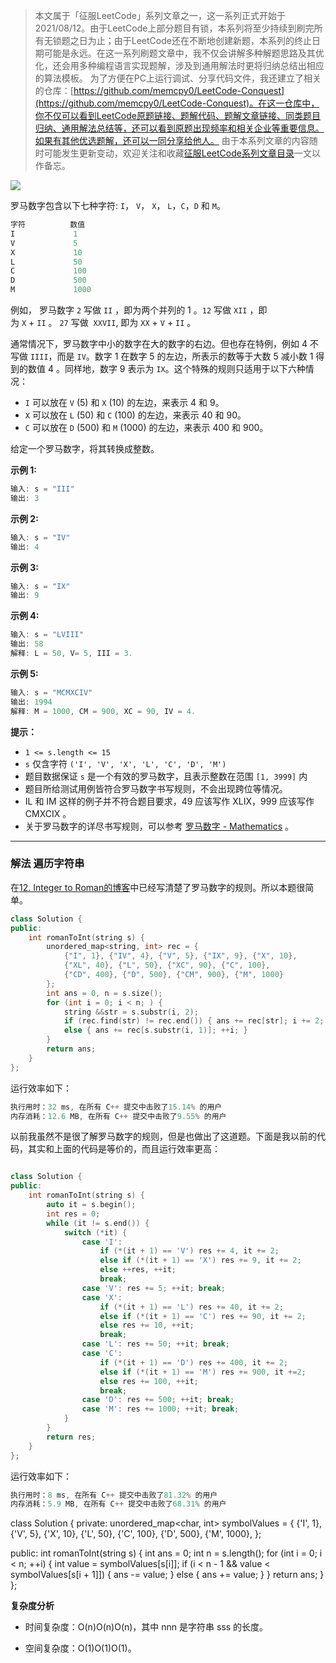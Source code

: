 > 本文属于「征服LeetCode」系列文章之一，这一系列正式开始于2021/08/12。由于LeetCode上部分题目有锁，本系列将至少持续到刷完所有无锁题之日为止；由于LeetCode还在不断地创建新题，本系列的终止日期可能是永远。在这一系列刷题文章中，我不仅会讲解多种解题思路及其优化，还会用多种编程语言实现题解，涉及到通用解法时更将归纳总结出相应的算法模板。
> <b></b>
> 为了方便在PC上运行调试、分享代码文件，我还建立了相关的仓库：[https://github.com/memcpy0/LeetCode-Conquest](https://github.com/memcpy0/LeetCode-Conquest)。在这一仓库中，你不仅可以看到LeetCode原题链接、题解代码、题解文章链接、同类题目归纳、通用解法总结等，还可以看到原题出现频率和相关企业等重要信息。如果有其他优选题解，还可以一同分享给他人。
> <b></b>
> 由于本系列文章的内容随时可能发生更新变动，欢迎关注和收藏[征服LeetCode系列文章目录](https://memcpy0.blog.csdn.net/article/details/119656559)一文以作备忘。

![](https://image-1307616428.cos.ap-beijing.myqcloud.com/Obsidian/202310091342909.png)

罗马数字包含以下七种字符: `I`， `V`， `X`， `L`，`C`，`D` 和 `M`。
```java
字符          数值
I             1
V             5
X             10
L             50
C             100
D             500
M             1000
```
例如， 罗马数字 `2` 写做 `II` ，即为两个并列的 1 。`12` 写做 `XII` ，即为 `X` + `II` 。 `27` 写做  `XXVII`, 即为 `XX` + `V` + `II` 。

通常情况下，罗马数字中小的数字在大的数字的右边。但也存在特例，例如 4 不写做 `IIII`，而是 `IV`。数字 1 在数字 5 的左边，所表示的数等于大数 5 减小数 1 得到的数值 4 。同样地，数字 9 表示为 `IX`。这个特殊的规则只适用于以下六种情况：
- `I` 可以放在 `V` (5) 和 `X` (10) 的左边，来表示 4 和 9。
- `X` 可以放在 `L` (50) 和 `C` (100) 的左边，来表示 40 和 90。 
- `C` 可以放在 `D` (500) 和 `M` (1000) 的左边，来表示 400 和 900。

给定一个罗马数字，将其转换成整数。

**示例 1:**
```java
输入: s = "III"
输出: 3
```
**示例 2:**
```java
输入: s = "IV"
输出: 4
```
**示例 3:**
```java
输入: s = "IX"
输出: 9
```
**示例 4:**
```java
输入: s = "LVIII"
输出: 58
解释: L = 50, V= 5, III = 3.
```
**示例 5:**
```java
输入: s = "MCMXCIV"
输出: 1994
解释: M = 1000, CM = 900, XC = 90, IV = 4.
```
**提示：**
- `1 <= s.length <= 15`
- `s` 仅含字符 `('I', 'V', 'X', 'L', 'C', 'D', 'M')`
- 题目数据保证 `s` 是一个有效的罗马数字，且表示整数在范围 `[1, 3999]` 内
- 题目所给测试用例皆符合罗马数字书写规则，不会出现跨位等情况。
- IL 和 IM 这样的例子并不符合题目要求，49 应该写作 XLIX，999 应该写作 CMXCIX 。
- 关于罗马数字的详尽书写规则，可以参考 [罗马数字 - Mathematics](https://b2b.partcommunity.com/community/knowledge/zh_CN/detail/10753/%E7%BD%97%E9%A9%AC%E6%95%B0%E5%AD%97#knowledge_article) 。

---
### 解法 遍历字符串
在[12. Integer to Roman的博客]( https://memcpy0.blog.csdn.net/article/details/116866679)中已经写清楚了罗马数字的规则。所以本题很简单。
```cpp
class Solution {
public:
    int romanToInt(string s) {
        unordered_map<string, int> rec = {
            {"I", 1}, {"IV", 4}, {"V", 5}, {"IX", 9}, {"X", 10}, 
            {"XL", 40}, {"L", 50}, {"XC", 90}, {"C", 100}, 
            {"CD", 400}, {"D", 500}, {"CM", 900}, {"M", 1000}
        };
        int ans = 0, n = s.size();
        for (int i = 0; i < n; ) {
            string &&str = s.substr(i, 2);
            if (rec.find(str) != rec.end()) { ans += rec[str]; i += 2; }
            else { ans += rec[s.substr(i, 1)]; ++i; }
        }
        return ans;
    }
};
```
运行效率如下：
```cpp
执行用时：32 ms, 在所有 C++ 提交中击败了15.14% 的用户
内存消耗：12.6 MB, 在所有 C++ 提交中击败了9.55% 的用户
```
以前我虽然不是很了解罗马数字的规则，但是也做出了这道题。下面是我以前的代码，其实和上面的代码是等价的，而且运行效率更高：
```cpp

class Solution {
public:
    int romanToInt(string s) {
        auto it = s.begin();
        int res = 0;
        while (it != s.end()) {
            switch (*it) {
                case 'I':   
                    if (*(it + 1) == 'V') res += 4, it += 2;
                    else if (*(it + 1) == 'X') res += 9, it += 2; 
                    else ++res, ++it;
                    break;
                case 'V': res += 5; ++it; break;
                case 'X': 
                    if (*(it + 1) == 'L') res += 40, it += 2;
                    else if (*(it + 1) == 'C') res += 90, it += 2;
                    else res += 10, ++it;
                    break;
                case 'L': res += 50; ++it; break;
                case 'C':
                    if (*(it + 1) == 'D') res += 400, it += 2;
                    else if (*(it + 1) == 'M') res += 900, it +=2;
                    else res += 100, ++it;
                    break;
                case 'D': res += 500; ++it; break;
                case 'M': res += 1000; ++it; break;
            }        
        }
        return res;
    }
};
```
运行效率如下：
```cpp
执行用时：8 ms, 在所有 C++ 提交中击败了81.32% 的用户
内存消耗：5.9 MB, 在所有 C++ 提交中击败了68.31% 的用户
```

class Solution {
private:
    unordered_map<char, int> symbolValues = {
        {'I', 1},
        {'V', 5},
        {'X', 10},
        {'L', 50},
        {'C', 100},
        {'D', 500},
        {'M', 1000},
    };

public:
    int romanToInt(string s) {
        int ans = 0;
        int n = s.length();
        for (int i = 0; i < n; ++i) {
            int value = symbolValues[s[i]];
            if (i < n - 1 && value < symbolValues[s[i + 1]]) {
                ans -= value;
            } else {
                ans += value;
            }
        }
        return ans;
    }
};

**复杂度分析**

- 时间复杂度：O(n)O(n)O(n)，其中 nnn 是字符串 sss 的长度。
    
- 空间复杂度：O(1)O(1)O(1)。